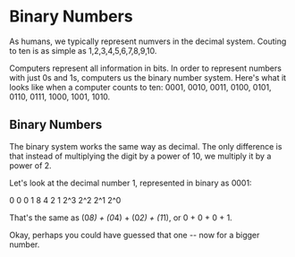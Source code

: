 # Binary Numbers

As humans, we typically represent numvers in the decimal system. Couting to ten is as simple as 1,2,3,4,5,6,7,8,9,10.

Computers represent all information in bits. In order to represent numbers with just 0s and 1s, computers us the binary number system. Here's what it looks like when a computer counts to ten: 0001, 0010, 0011, 0100, 0101, 0110, 0111, 1000, 1001, 1010.

## Binary Numbers


The binary system works the same way as decimal. The only difference is that instead of multiplying the digit by a power of 10, we multiply it by a power of 2.

Let's look at the decimal number 1, represented in binary as 0001:

0    0    0    1
8    4    2    1
2^3 2^2  2^1  2^0 

That's the same as (0*8) + (0*4) + (0*2) + (1*1), or 0 + 0 + 0 + 1.

Okay, perhaps you could have guessed that one -- now for a bigger number.



